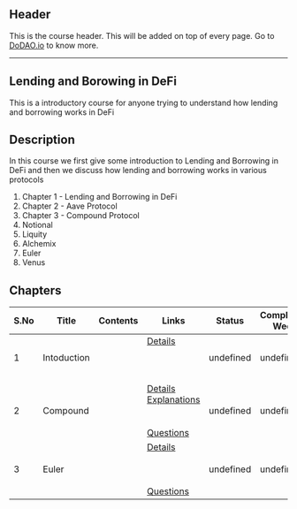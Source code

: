 ## Header
This is the course header. This will be added on top of every page. Go to [DoDAO.io](https://www.dodao.io) to know more.

 ---

 ## Lending and Borowing in DeFi
 This is a introductory course for anyone trying to understand how lending and borrowing works in DeFi

 
 ## Description
 In this course we first give some introduction to Lending and Borrowing in DeFi and then we  discuss how lending and borrowing works in various protocols
1) Chapter 1 - Lending and Borrowing in DeFi
2) Chapter 2 - Aave Protocol
3) Chapter 3 - Compound Protocol
4) Notional
5) Liquity
6) Alchemix
7) Euler
8) Venus
 
 ## Chapters
 
 | S.No        | Title       | Contents   | Links      | Status      | Completion Week |
 | ----------- | ----------- |----------- |----------- | ----------- | ----------- |
 | 1      | Intoduction | | [Details](generated/topics/intoduction.md) <br/>  <br/>  <br/>  <br/>  | undefined | undefined |
 | 2      | Compound | | [Details](generated/topics/compound.md) <br/> [Explanations](generated/explanations/compound.md) <br/>  <br/>  <br/> [Questions](generated/questions/compound.md) | undefined | undefined |
 | 3      | Euler | | [Details](generated/topics/euler.md) <br/>  <br/>  <br/>  <br/> [Questions](generated/questions/euler.md) | undefined | undefined | 
